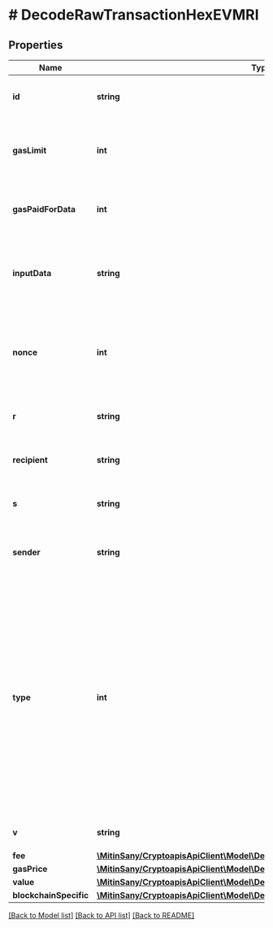 # # DecodeRawTransactionHexEVMRI

## Properties

Name | Type | Description | Notes
------------ | ------------- | ------------- | -------------
**id** | **string** | Represents the decoded transaction hex. |
**gasLimit** | **int** | Represents the amount of gas used by this specific transaction alone. |
**gasPaidForData** | **int** | Represents the amount of gas paid for the data in the transaction. |
**inputData** | **string** | Represents additional information that is required for the transaction. |
**nonce** | **int** | Represents the sequential running number for an address, starting from 0 for the first transaction. |
**r** | **string** | Represents output of an ECDSA signature. |
**recipient** | **string** | The address which receives this transaction |
**s** | **string** | Represents output of an ECDSA signature. |
**sender** | **string** | Represents the address which sends this transaction |
**type** | **int** | Specifies the transaction type as one from three options: if response returns a \&quot;0\&quot; it means the raw transaction includes legacy transaction data, if it is \&quot;1\&quot; - includes access lists for EIP2930, and if it is \&quot;2\&quot; - EIP1559 data. |
**v** | **string** | Defines the the recovery id. |
**fee** | [**\MitinSany/CryptoapisApiClient\Model\DecodeRawTransactionHexEVMRIFee**](DecodeRawTransactionHexEVMRIFee.md) |  |
**gasPrice** | [**\MitinSany/CryptoapisApiClient\Model\DecodeRawTransactionHexEVMRIGasPrice**](DecodeRawTransactionHexEVMRIGasPrice.md) |  |
**value** | [**\MitinSany/CryptoapisApiClient\Model\DecodeRawTransactionHexEVMRIValue**](DecodeRawTransactionHexEVMRIValue.md) |  |
**blockchainSpecific** | [**\MitinSany/CryptoapisApiClient\Model\DecodeRawTransactionHexEVMRIBSE**](DecodeRawTransactionHexEVMRIBSE.md) |  | [optional]

[[Back to Model list]](../../README.md#models) [[Back to API list]](../../README.md#endpoints) [[Back to README]](../../README.md)
